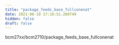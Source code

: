 ```yaml
---
title: "package_feeds_base_fullconenat"
date: 2021-06-10 17:16:51.260749
hidden: false
draft: false
---
```


bcm27xx/bcm2710/package_feeds_base_fullconenat

